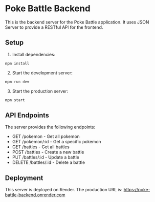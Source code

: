 # Poke Battle Backend

This is the backend server for the Poke Battle application. It uses JSON Server to provide a RESTful API for the frontend.

## Setup

1. Install dependencies:
```bash
npm install
```

2. Start the development server:
```bash
npm run dev
```

3. Start the production server:
```bash
npm start
```

## API Endpoints

The server provides the following endpoints:
- GET /pokemon - Get all pokemon
- GET /pokemon/:id - Get a specific pokemon
- GET /battles - Get all battles
- POST /battles - Create a new battle
- PUT /battles/:id - Update a battle
- DELETE /battles/:id - Delete a battle

## Deployment

This server is deployed on Render. The production URL is: https://poke-battle-backend.onrender.com 